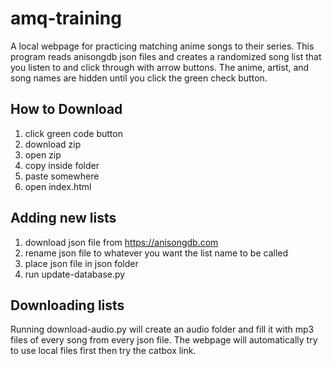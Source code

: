 # amq-training

A local webpage for practicing matching anime songs to their series. This program reads anisongdb json files and creates a randomized song list that you listen to and click through with arrow buttons. The anime, artist, and song names are hidden until you click the green check button.

## How to Download
1. click green code button
2. download zip
3. open zip
4. copy inside folder
5. paste somewhere
6. open index.html

## Adding new lists
1. download json file from https://anisongdb.com
2. rename json file to whatever you want the list name to be called
3. place json file in json folder
4. run update-database.py

## Downloading lists
Running download-audio.py will create an audio folder and fill it with mp3 files of every song from every json file. The webpage will automatically try to use local files first then try the catbox link.
